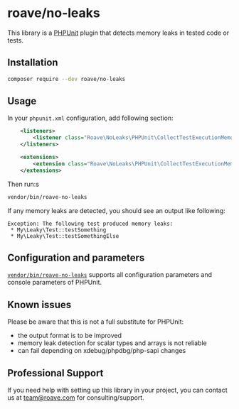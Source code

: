 # roave/no-leaks

This library is a [PHPUnit](https://github.com/sebastianbergmann/phpunit) plugin
that detects memory leaks in tested code or tests.

## Installation

```sh
composer require --dev roave/no-leaks
```

## Usage

In your `phpunit.xml` configuration, add following section:

```xml
    <listeners>
        <listener class="Roave\NoLeaks\PHPUnit\CollectTestExecutionMemoryFootprints"/>
    </listeners>

    <extensions>
        <extension class="Roave\NoLeaks\PHPUnit\CollectTestExecutionMemoryFootprints"/>
    </extensions>
```

Then run:s

```sh
vendor/bin/roave-no-leaks
```

If any memory leaks are detected, you should see an output like
following:

```
Exception: The following test produced memory leaks:
 * My\Leaky\Test::testSomething
 * My\Leaky\Test::testSomethingElse
```

## Configuration and parameters

[`vendor/bin/roave-no-leaks`](./bin/roave-no-leaks) supports all
configuration parameters and console parameters of PHPUnit.

## Known issues

Please be aware that this is not a full substitute for PHPUnit:

 * the output format is to be improved
 * memory leak detection for scalar types and arrays is not reliable
 * can fail depending on xdebug/phpdbg/php-sapi changes 

## Professional Support

If you need help with setting up this library in your project,
you can contact us at team@roave.com for consulting/support.
